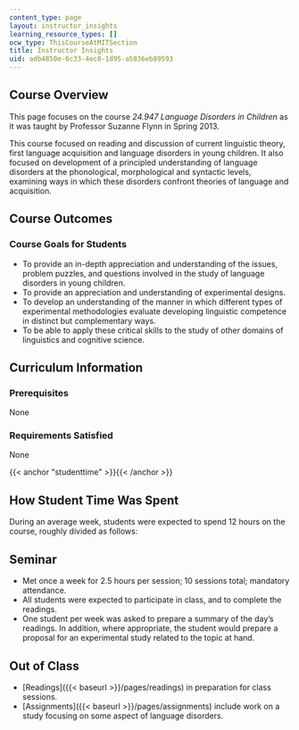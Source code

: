 ```yaml
---
content_type: page
layout: instructor_insights
learning_resource_types: []
ocw_type: ThisCourseAtMITSection
title: Instructor Insights
uid: adb4850e-6c33-4ec0-1d95-a5836eb89593
---
```


Course Overview
---------------

This page focuses on the course _24.947 Language Disorders in Children_ as it was taught by Professor Suzanne Flynn in Spring 2013.

This course focused on reading and discussion of current linguistic theory, first language acquisition and language disorders in young children. It also focused on development of a principled understanding of language disorders at the phonological, morphological and syntactic levels, examining ways in which these disorders confront theories of language and acquisition.

Course Outcomes
---------------

### Course Goals for Students

*   To provide an in-depth appreciation and understanding of the issues, problem puzzles, and questions involved in the study of language disorders in young children.
*   To provide an appreciation and understanding of experimental designs.
*   To develop an understanding of the manner in which different types of experimental methodologies evaluate developing linguistic competence in distinct but complementary ways.
*   To be able to apply these critical skills to the study of other domains of linguistics and cognitive science.

Curriculum Information
----------------------

### Prerequisites

None

### Requirements Satisfied

None

{{< anchor "studenttime" >}}{{< /anchor >}}

How Student Time Was Spent
--------------------------

During an average week, students were expected to spend 12 hours on the course, roughly divided as follows:

Seminar
-------

*   Met once a week for 2.5 hours per session; 10 sessions total; mandatory attendance.
*   All students were expected to participate in class, and to complete the readings.
*   One student per week was asked to prepare a summary of the day’s readings. In addition, where appropriate, the student would prepare a proposal for an experimental study related to the topic at hand.

Out of Class
------------

*   [Readings]({{< baseurl >}}/pages/readings) in preparation for class sessions.
*   [Assignments]({{< baseurl >}}/pages/assignments) include work on a study focusing on some aspect of language disorders.